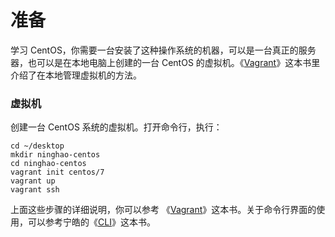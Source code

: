 # 准备

学习 CentOS，你需要一台安装了这种操作系统的机器，可以是一台真正的服务器，也可以是在本地电脑上创建的一台 CentOS 的虚拟机。《[Vagrant](https://vagrant.ninghao.net/)》这本书里介绍了在本地管理虚拟机的方法。

### 虚拟机

创建一台 CentOS 系统的虚拟机。打开命令行，执行：

```
cd ~/desktop
mkdir ninghao-centos
cd ninghao-centos
vagrant init centos/7
vagrant up
vagrant ssh
```

上面这些步骤的详细说明，你可以参考 《[Vagrant](https://vagrant.ninghao.net)》这本书。关于命令行界面的使用，可以参考宁皓的《[CLI](https://cli.ninghao.net/)》这本书。


